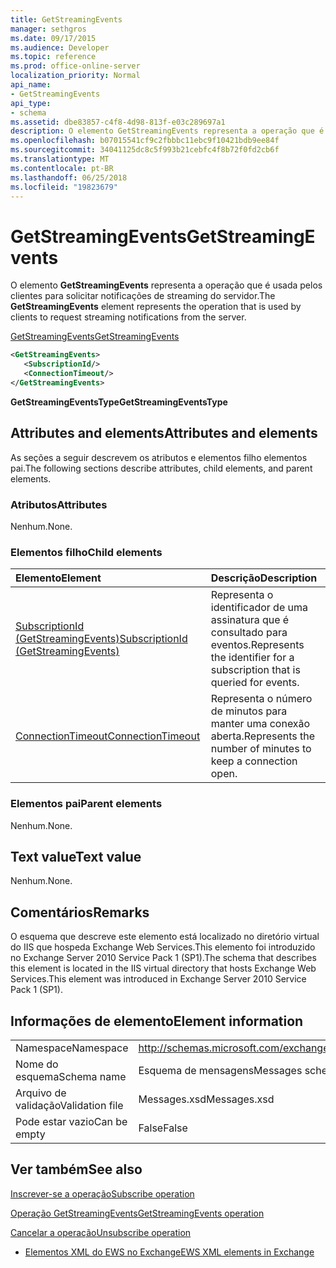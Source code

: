 ```yaml
---
title: GetStreamingEvents
manager: sethgros
ms.date: 09/17/2015
ms.audience: Developer
ms.topic: reference
ms.prod: office-online-server
localization_priority: Normal
api_name:
- GetStreamingEvents
api_type:
- schema
ms.assetid: dbe83857-c4f8-4d98-813f-e03c289697a1
description: O elemento GetStreamingEvents representa a operação que é usada pelos clientes para solicitar notificações de streaming do servidor.
ms.openlocfilehash: b07015541cf9c2fbbbc11ebc9f10421bdb9ee84f
ms.sourcegitcommit: 34041125dc8c5f993b21cebfc4f8b72f0fd2cb6f
ms.translationtype: MT
ms.contentlocale: pt-BR
ms.lasthandoff: 06/25/2018
ms.locfileid: "19823679"
---
```

# <a name="getstreamingevents"></a><span data-ttu-id="26fa8-103">GetStreamingEvents</span><span class="sxs-lookup"><span data-stu-id="26fa8-103">GetStreamingEvents</span></span>

<span data-ttu-id="26fa8-104">O elemento **GetStreamingEvents** representa a operação que é usada pelos clientes para solicitar notificações de streaming do servidor.</span><span class="sxs-lookup"><span data-stu-id="26fa8-104">The **GetStreamingEvents** element represents the operation that is used by clients to request streaming notifications from the server.</span></span> 
  
[<span data-ttu-id="26fa8-105">GetStreamingEvents</span><span class="sxs-lookup"><span data-stu-id="26fa8-105">GetStreamingEvents</span></span>](getstreamingevents.md)
  
```XML
<GetStreamingEvents>
   <SubscriptionId/>
   <ConnectionTimeout/>
</GetStreamingEvents>
```

 <span data-ttu-id="26fa8-106">**GetStreamingEventsType**</span><span class="sxs-lookup"><span data-stu-id="26fa8-106">**GetStreamingEventsType**</span></span>
## <a name="attributes-and-elements"></a><span data-ttu-id="26fa8-107">Attributes and elements</span><span class="sxs-lookup"><span data-stu-id="26fa8-107">Attributes and elements</span></span>

<span data-ttu-id="26fa8-108">As seções a seguir descrevem os atributos e elementos filho elementos pai.</span><span class="sxs-lookup"><span data-stu-id="26fa8-108">The following sections describe attributes, child elements, and parent elements.</span></span>
  
### <a name="attributes"></a><span data-ttu-id="26fa8-109">Atributos</span><span class="sxs-lookup"><span data-stu-id="26fa8-109">Attributes</span></span>

<span data-ttu-id="26fa8-110">Nenhum.</span><span class="sxs-lookup"><span data-stu-id="26fa8-110">None.</span></span>
  
### <a name="child-elements"></a><span data-ttu-id="26fa8-111">Elementos filho</span><span class="sxs-lookup"><span data-stu-id="26fa8-111">Child elements</span></span>

|<span data-ttu-id="26fa8-112">**Elemento**</span><span class="sxs-lookup"><span data-stu-id="26fa8-112">**Element**</span></span>|<span data-ttu-id="26fa8-113">**Descrição**</span><span class="sxs-lookup"><span data-stu-id="26fa8-113">**Description**</span></span>|
|:-----|:-----|
|[<span data-ttu-id="26fa8-114">SubscriptionId (GetStreamingEvents)</span><span class="sxs-lookup"><span data-stu-id="26fa8-114">SubscriptionId (GetStreamingEvents)</span></span>](subscriptionid-getstreamingevents.md) <br/> |<span data-ttu-id="26fa8-115">Representa o identificador de uma assinatura que é consultado para eventos.</span><span class="sxs-lookup"><span data-stu-id="26fa8-115">Represents the identifier for a subscription that is queried for events.</span></span>  <br/> |
|[<span data-ttu-id="26fa8-116">ConnectionTimeout</span><span class="sxs-lookup"><span data-stu-id="26fa8-116">ConnectionTimeout</span></span>](connectiontimeout.md) <br/> |<span data-ttu-id="26fa8-117">Representa o número de minutos para manter uma conexão aberta.</span><span class="sxs-lookup"><span data-stu-id="26fa8-117">Represents the number of minutes to keep a connection open.</span></span>  <br/> |
   
### <a name="parent-elements"></a><span data-ttu-id="26fa8-118">Elementos pai</span><span class="sxs-lookup"><span data-stu-id="26fa8-118">Parent elements</span></span>

<span data-ttu-id="26fa8-119">Nenhum.</span><span class="sxs-lookup"><span data-stu-id="26fa8-119">None.</span></span>
  
## <a name="text-value"></a><span data-ttu-id="26fa8-120">Text value</span><span class="sxs-lookup"><span data-stu-id="26fa8-120">Text value</span></span>

<span data-ttu-id="26fa8-121">Nenhum.</span><span class="sxs-lookup"><span data-stu-id="26fa8-121">None.</span></span>
  
## <a name="remarks"></a><span data-ttu-id="26fa8-122">Comentários</span><span class="sxs-lookup"><span data-stu-id="26fa8-122">Remarks</span></span>

<span data-ttu-id="26fa8-123">O esquema que descreve este elemento está localizado no diretório virtual do IIS que hospeda Exchange Web Services.This elemento foi introduzido no Exchange Server 2010 Service Pack 1 (SP1).</span><span class="sxs-lookup"><span data-stu-id="26fa8-123">The schema that describes this element is located in the IIS virtual directory that hosts Exchange Web Services.This element was introduced in Exchange Server 2010 Service Pack 1 (SP1).</span></span>
  
## <a name="element-information"></a><span data-ttu-id="26fa8-124">Informações de elemento</span><span class="sxs-lookup"><span data-stu-id="26fa8-124">Element information</span></span>

|||
|:-----|:-----|
|<span data-ttu-id="26fa8-125">Namespace</span><span class="sxs-lookup"><span data-stu-id="26fa8-125">Namespace</span></span>  <br/> |http://schemas.microsoft.com/exchange/services/2006/messages  <br/> |
|<span data-ttu-id="26fa8-126">Nome do esquema</span><span class="sxs-lookup"><span data-stu-id="26fa8-126">Schema name</span></span>  <br/> |<span data-ttu-id="26fa8-127">Esquema de mensagens</span><span class="sxs-lookup"><span data-stu-id="26fa8-127">Messages schema</span></span>  <br/> |
|<span data-ttu-id="26fa8-128">Arquivo de validação</span><span class="sxs-lookup"><span data-stu-id="26fa8-128">Validation file</span></span>  <br/> |<span data-ttu-id="26fa8-129">Messages.xsd</span><span class="sxs-lookup"><span data-stu-id="26fa8-129">Messages.xsd</span></span>  <br/> |
|<span data-ttu-id="26fa8-130">Pode estar vazio</span><span class="sxs-lookup"><span data-stu-id="26fa8-130">Can be empty</span></span>  <br/> |<span data-ttu-id="26fa8-131">False</span><span class="sxs-lookup"><span data-stu-id="26fa8-131">False</span></span>  <br/> |
   
## <a name="see-also"></a><span data-ttu-id="26fa8-132">Ver também</span><span class="sxs-lookup"><span data-stu-id="26fa8-132">See also</span></span>



[<span data-ttu-id="26fa8-133">Inscrever-se a operação</span><span class="sxs-lookup"><span data-stu-id="26fa8-133">Subscribe operation</span></span>](subscribe-operation.md)
  
[<span data-ttu-id="26fa8-134">Operação GetStreamingEvents</span><span class="sxs-lookup"><span data-stu-id="26fa8-134">GetStreamingEvents operation</span></span>](getstreamingevents-operation.md)
  
[<span data-ttu-id="26fa8-135">Cancelar a operação</span><span class="sxs-lookup"><span data-stu-id="26fa8-135">Unsubscribe operation</span></span>](unsubscribe-operation.md)


- [<span data-ttu-id="26fa8-136">Elementos XML do EWS no Exchange</span><span class="sxs-lookup"><span data-stu-id="26fa8-136">EWS XML elements in Exchange</span></span>](ews-xml-elements-in-exchange.md)


